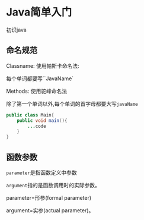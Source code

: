 # Java简单入门



初识java
<!--more-->

## 命名规范

Classname: 使用帕斯卡命名法:

每个单词都要写``JavaName`

Methods: 使用驼峰命名法

除了第一个单词以外,每个单词的首字母都要大写`javaName`

```java
public class Main{
    public void main(){
        ...code
    }
}
```

## 函数参数

`parameter`是指函数定义中参数

`argument`指的是函数调用时的实际参数。

parameter=形参(formal parameter)

argument=实参(actual parameter)。
